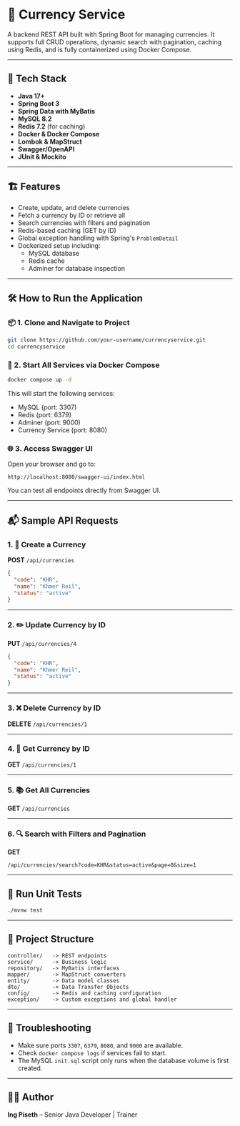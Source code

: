 # 💱 Currency Service

A backend REST API built with Spring Boot for managing currencies. It supports full CRUD operations, dynamic search with pagination, caching using Redis, and is fully containerized using Docker Compose.

---

## 🚀 Tech Stack

- **Java 17+**
- **Spring Boot 3**
- **Spring Data with MyBatis**
- **MySQL 8.2**
- **Redis 7.2** (for caching)
- **Docker & Docker Compose**
- **Lombok & MapStruct**
- **Swagger/OpenAPI**
- **JUnit & Mockito**

---

## 🏗️ Features

- Create, update, and delete currencies
- Fetch a currency by ID or retrieve all
- Search currencies with filters and pagination
- Redis-based caching (GET by ID)
- Global exception handling with Spring's `ProblemDetail`
- Dockerized setup including:
  - MySQL database
  - Redis cache
  - Adminer for database inspection

---

## 🛠️ How to Run the Application

### 📦 1. Clone and Navigate to Project

```bash
git clone https://github.com/your-username/currencyservice.git
cd currencyservice
```

### 🐳 2. Start All Services via Docker Compose

```bash
docker compose up -d
```

This will start the following services:
- MySQL (port: 3307)
- Redis (port: 6379)
- Adminer (port: 9000)
- Currency Service (port: 8080)

### 🌐 3. Access Swagger UI

Open your browser and go to:

```
http://localhost:8080/swagger-ui/index.html
```

You can test all endpoints directly from Swagger UI.

---

## 📬 Sample API Requests

### 1. 🔧 Create a Currency

**POST** `/api/currencies`

```json
{
  "code": "KHR",
  "name": "Khmer Reil",
  "status": "active"
}
```

---

### 2. ✏️ Update Currency by ID

**PUT** `/api/currencies/4`

```json
{
  "code": "KHR",
  "name": "Khmer Reil",
  "status": "active"
}
```

---

### 3. ❌ Delete Currency by ID

**DELETE** `/api/currencies/1`

---

### 4. 📄 Get Currency by ID

**GET** `/api/currencies/1`

---

### 5. 📚 Get All Currencies

**GET** `/api/currencies`

---

### 6. 🔍 Search with Filters and Pagination

**GET**

```
/api/currencies/search?code=KHR&status=active&page=0&size=1
```

---

## 🧪 Run Unit Tests

```bash
./mvnw test
```

---

## 📂 Project Structure

```
controller/   -> REST endpoints
service/      -> Business logic
repository/   -> MyBatis interfaces
mapper/       -> MapStruct converters
entity/       -> Data model classes
dto/          -> Data Transfer Objects
config/       -> Redis and caching configuration
exception/    -> Custom exceptions and global handler
```

---

## 🐞 Troubleshooting

- Make sure ports `3307`, `6379`, `8080`, and `9000` are available.
- Check `docker compose logs` if services fail to start.
- The MySQL `init.sql` script only runs when the database volume is first created.

---

## 👨‍💻 Author

**Ing Piseth** – Senior Java Developer | Trainer